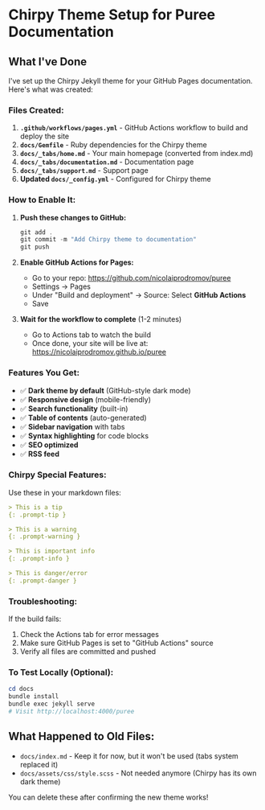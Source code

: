 # Chirpy Theme Setup for Puree Documentation

## What I've Done

I've set up the Chirpy Jekyll theme for your GitHub Pages documentation. Here's what was created:

### Files Created:

1. **`.github/workflows/pages.yml`** - GitHub Actions workflow to build and deploy the site
2. **`docs/Gemfile`** - Ruby dependencies for the Chirpy theme
3. **`docs/_tabs/home.md`** - Your main homepage (converted from index.md)
4. **`docs/_tabs/documentation.md`** - Documentation page
5. **`docs/_tabs/support.md`** - Support page
6. **Updated `docs/_config.yml`** - Configured for Chirpy theme

### How to Enable It:

1. **Push these changes to GitHub:**
   ```powershell
   git add .
   git commit -m "Add Chirpy theme to documentation"
   git push
   ```

2. **Enable GitHub Actions for Pages:**
   - Go to your repo: https://github.com/nicolaiprodromov/puree
   - Settings → Pages
   - Under "Build and deployment" → Source: Select **GitHub Actions**
   - Save

3. **Wait for the workflow to complete** (1-2 minutes)
   - Go to Actions tab to watch the build
   - Once done, your site will be live at: https://nicolaiprodromov.github.io/puree

### Features You Get:

- ✅ **Dark theme by default** (GitHub-style dark mode)
- ✅ **Responsive design** (mobile-friendly)
- ✅ **Search functionality** (built-in)
- ✅ **Table of contents** (auto-generated)
- ✅ **Sidebar navigation** with tabs
- ✅ **Syntax highlighting** for code blocks
- ✅ **SEO optimized**
- ✅ **RSS feed**

### Chirpy Special Features:

Use these in your markdown files:

```markdown
> This is a tip
{: .prompt-tip }

> This is a warning
{: .prompt-warning }

> This is important info
{: .prompt-info }

> This is danger/error
{: .prompt-danger }
```

### Troubleshooting:

If the build fails:
1. Check the Actions tab for error messages
2. Make sure GitHub Pages is set to "GitHub Actions" source
3. Verify all files are committed and pushed

### To Test Locally (Optional):

```powershell
cd docs
bundle install
bundle exec jekyll serve
# Visit http://localhost:4000/puree
```

## What Happened to Old Files:

- `docs/index.md` - Keep it for now, but it won't be used (tabs system replaced it)
- `docs/assets/css/style.scss` - Not needed anymore (Chirpy has its own dark theme)

You can delete these after confirming the new theme works!
